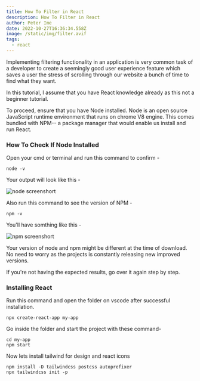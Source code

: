 ```yaml
---
title: How To Filter in React
description: How To Filter in React
author: Peter Ime
date: 2022-10-27T16:36:34.558Z
image: /static/img/filter.avif
tags:
  - react
---
```

Implementing filtering functionality in an application is very common task of a developer to create a seemingly good user experience feature which saves a user the stress of scrolling through our website a bunch of time to find what they want.

In this tutorial, I assume that you have React knowledge already as this not a beginner tutorial.

To proceed, ensure that you have Node installed. Node is an open source JavaScript runtime environment that runs on chrome V8 engine. This comes bundled with NPM-- a package manager that would enable us install and run React.

### How To Check If Node Installed

Open your cmd or terminal and run this command to confirm -

```shell
node -v
```

Your output will look like this -

![node screenshort](/static/img/node.jpg "node")



Also run this command to see the version of NPM -

```shell
npm -v
```

Y﻿ou'll have somthing like this -

![npm screenshort](/static/img/npm.jpg "npm")



Your version of node and npm  might be different at the time of download. No need to worry as the projects is constantly releasing new improved versions.

If you're not having the expected results, go over it again step by step.



### Installing React

Run this command and open the folder on vscode after successful installation.

```shell
npx create-react-app my-app
```

G﻿o inside the folder and start the project with these command-

```shell
cd my-app
npm start

```



N﻿ow lets install tailwind for design and react icons

```shell
npm install -D tailwindcss postcss autoprefixer
npx tailwindcss init -p
```